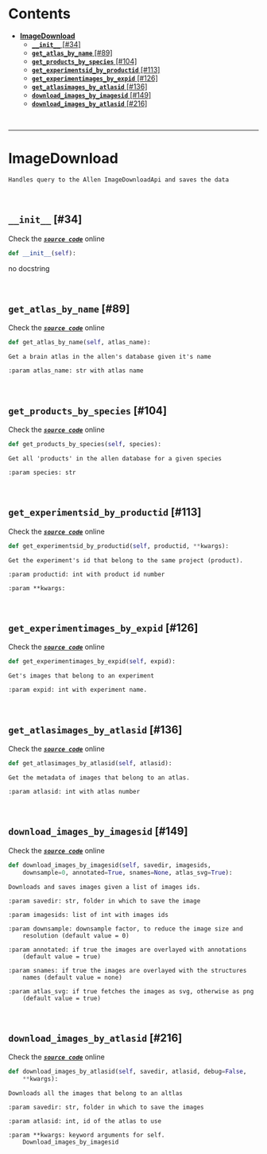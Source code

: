 



Contents
========

* [**ImageDownload**](#imagedownload)
	* [**`__init__`** [#34]](#__init__-34)
	* [**`get_atlas_by_name`** [#89]](#get_atlas_by_name-89)
	* [**`get_products_by_species`** [#104]](#get_products_by_species-104)
	* [**`get_experimentsid_by_productid`** [#113]](#get_experimentsid_by_productid-113)
	* [**`get_experimentimages_by_expid`** [#126]](#get_experimentimages_by_expid-126)
	* [**`get_atlasimages_by_atlasid`** [#136]](#get_atlasimages_by_atlasid-136)
	* [**`download_images_by_imagesid`** [#149]](#download_images_by_imagesid-149)
	* [**`download_images_by_atlasid`** [#216]](#download_images_by_atlasid-216)


&nbsp;

--------
# **ImageDownload**


```
Handles query to the Allen ImageDownloadApi and saves the data
```

&nbsp;
## **`__init__`** [#34]
  
Check the [***``source code``***](https://github.com/BrancoLab/BrainRender/tree/brainglobeintegration/blob/master/brainrender/ABA/atlas_images.py#L34) online

```python
def __init__(self):
```  


no docstring

&nbsp;
## **`get_atlas_by_name`** [#89]
  
Check the [***``source code``***](https://github.com/BrancoLab/BrainRender/tree/brainglobeintegration/blob/master/brainrender/ABA/atlas_images.py#L89) online

```python
def get_atlas_by_name(self, atlas_name):
```  


```text
Get a brain atlas in the allen's database given it's name

:param atlas_name: str with atlas name

```

&nbsp;
## **`get_products_by_species`** [#104]
  
Check the [***``source code``***](https://github.com/BrancoLab/BrainRender/tree/brainglobeintegration/blob/master/brainrender/ABA/atlas_images.py#L104) online

```python
def get_products_by_species(self, species):
```  


```text
Get all 'products' in the allen database for a given species

:param species: str

```

&nbsp;
## **`get_experimentsid_by_productid`** [#113]
  
Check the [***``source code``***](https://github.com/BrancoLab/BrainRender/tree/brainglobeintegration/blob/master/brainrender/ABA/atlas_images.py#L113) online

```python
def get_experimentsid_by_productid(self, productid, **kwargs):
```  


```text
Get the experiment's id that belong to the same project (product).

:param productid: int with product id number

:param **kwargs:

```

&nbsp;
## **`get_experimentimages_by_expid`** [#126]
  
Check the [***``source code``***](https://github.com/BrancoLab/BrainRender/tree/brainglobeintegration/blob/master/brainrender/ABA/atlas_images.py#L126) online

```python
def get_experimentimages_by_expid(self, expid):
```  


```text
Get's images that belong to an experiment

:param expid: int with experiment name.

```

&nbsp;
## **`get_atlasimages_by_atlasid`** [#136]
  
Check the [***``source code``***](https://github.com/BrancoLab/BrainRender/tree/brainglobeintegration/blob/master/brainrender/ABA/atlas_images.py#L136) online

```python
def get_atlasimages_by_atlasid(self, atlasid):
```  


```text
Get the metadata of images that belong to an atlas.

:param atlasid: int with atlas number

```

&nbsp;
## **`download_images_by_imagesid`** [#149]
  
Check the [***``source code``***](https://github.com/BrancoLab/BrainRender/tree/brainglobeintegration/blob/master/brainrender/ABA/atlas_images.py#L149) online

```python
def download_images_by_imagesid(self, savedir, imagesids,
    downsample=0, annotated=True, snames=None, atlas_svg=True):
```  


```text
Downloads and saves images given a list of images ids.

:param savedir: str, folder in which to save the image

:param imagesids: list of int with images ids

:param downsample: downsample factor, to reduce the image size and
    resolution (default value = 0)

:param annotated: if true the images are overlayed with annotations
    (default value = true)

:param snames: if true the images are overlayed with the structures
    names (default value = none)

:param atlas_svg: if true fetches the images as svg, otherwise as png
    (default value = true)

```

&nbsp;
## **`download_images_by_atlasid`** [#216]
  
Check the [***``source code``***](https://github.com/BrancoLab/BrainRender/tree/brainglobeintegration/blob/master/brainrender/ABA/atlas_images.py#L216) online

```python
def download_images_by_atlasid(self, savedir, atlasid, debug=False,
    **kwargs):
```  


```text
Downloads all the images that belong to an altlas

:param savedir: str, folder in which to save the images

:param atlasid: int, id of the atlas to use

:param **kwargs: keyword arguments for self.
    Download_images_by_imagesid

```